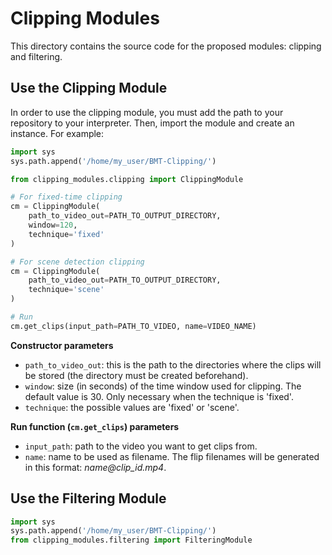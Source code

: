 # Clipping Modules

This directory contains the source code for the proposed modules: clipping and filtering.

## Use the Clipping Module
In order to use the clipping module, you must add the path to your repository to your interpreter. 
Then, import the module and create an instance. For example:

```python
import sys
sys.path.append('/home/my_user/BMT-Clipping/')

from clipping_modules.clipping import ClippingModule

# For fixed-time clipping
cm = ClippingModule(
    path_to_video_out=PATH_TO_OUTPUT_DIRECTORY, 
    window=120, 
    technique='fixed'
)

# For scene detection clipping
cm = ClippingModule(
    path_to_video_out=PATH_TO_OUTPUT_DIRECTORY, 
    technique='scene'
)

# Run
cm.get_clips(input_path=PATH_TO_VIDEO, name=VIDEO_NAME)
```

**Constructor parameters**
- `path_to_video_out`: this is the path to the directories where the clips will be stored (the directory must be created beforehand).
- `window`: size (in seconds) of the time window used for clipping. The default value is 30. Only necessary when the technique is 'fixed'.
- `technique`: the possible values are 'fixed' or 'scene'.

**Run function (`cm.get_clips`) parameters**
- `input_path`: path to the video you want to get clips from.
- `name`: name to be used as filename. The flip filenames will be generated in this format: _name@clip_id.mp4_.


##  Use the Filtering Module
```python
import sys
sys.path.append('/home/my_user/BMT-Clipping/')
from clipping_modules.filtering import FilteringModule
```

